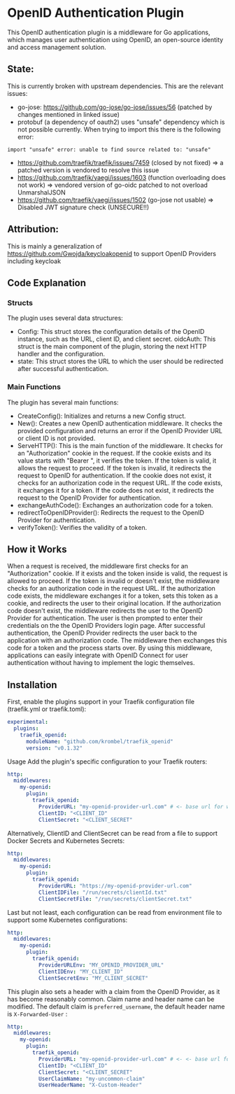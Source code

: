 # OpenID Authentication Plugin

This OpenID authentication plugin is a middleware for Go applications, which manages user authentication using OpenID, an open-source identity and access management solution.

## State:
This is currently broken with upstream dependencies.
This are the relevant issues:
- go-jose: https://github.com/go-jose/go-jose/issues/56 (patched by changes mentioned in linked issue)
- protobuf (a dependency of oauth2) uses "unsafe" dependency which is not possible currently. When trying to import this there is the following error:
```
import "unsafe" error: unable to find source related to: "unsafe"
```
- https://github.com/traefik/traefik/issues/7459 (closed by not fixed) => a patched version is vendored to resolve this issue
- https://github.com/traefik/yaegi/issues/1603 (function overloading does not work) => vendored version of go-oidc patched to not overload UnmarshalJSON
- https://github.com/traefik/yaegi/issues/1502 (go-jose not usable) => Disabled JWT signature check (UNSECURE!!)

## Attribution:

This is mainly a generalization of https://github.com/Gwojda/keycloakopenid to support OpenID Providers including keycloak

## Code Explanation

### Structs

The plugin uses several data structures:

- Config: This struct stores the configuration details of the OpenID instance, such as the URL, client ID, and client secret.
  oidcAuth: This struct is the main component of the plugin, storing the next HTTP handler and the configuration.
- state: This struct stores the URL to which the user should be redirected after successful authentication.

### Main Functions

The plugin has several main functions:

- CreateConfig(): Initializes and returns a new Config struct.
- New(): Creates a new OpenID authentication middleware. It checks the provided configuration and returns an error if the OpenID Provider URL or client ID is not provided.
- ServeHTTP(): This is the main function of the middleware. It checks for an "Authorization" cookie in the request. If the cookie exists and its value starts with "Bearer ", it verifies the token. If the token is valid, it allows the request to proceed. If the token is invalid, it redirects the request to OpenID for authentication. If the cookie does not exist, it checks for an authorization code in the request URL. If the code exists, it exchanges it for a token. If the code does not exist, it redirects the request to the OpenID Provider for authentication.
- exchangeAuthCode(): Exchanges an authorization code for a token.
- redirectToOpenIDProvider(): Redirects the request to the OpenID Provider for authentication.
- verifyToken(): Verifies the validity of a token.

## How it Works

When a request is received, the middleware first checks for an "Authorization" cookie. If it exists and the token inside is valid, the request is allowed to proceed.
If the token is invalid or doesn't exist, the middleware checks for an authorization code in the request URL.
If the authorization code exists, the middleware exchanges it for a token, sets this token as a cookie, and redirects the user to their original location.
If the authorization code doesn't exist, the middleware redirects the user to the OpenID Provider for authentication.
The user is then prompted to enter their credentials on the the OpenID Providers login page. After successful authentication, the OpenID Provider redirects the user back to the application with an authorization code.
The middleware then exchanges this code for a token and the process starts over.
By using this middleware, applications can easily integrate with OpenID Connect for user authentication without having to implement the logic themselves.

## Installation

First, enable the plugins support in your Traefik configuration file (traefik.yml or traefik.toml):

```yaml
experimental:
  plugins:
    traefik_openid:
      moduleName: "github.com/krombel/traefik_openid"
      version: "v0.1.32"
```

Usage
Add the plugin's specific configuration to your Traefik routers:

```yaml
http:
  middlewares:
    my-openid:
      plugin:
        traefik_openid:
          ProviderURL: "my-openid-provider-url.com" # <- base url for well-known lookup - might by my-keycloak.com/realms/world
          ClientID: "<CLIENT_ID"
          ClientSecret: "<CLIENT_SECRET"
```

Alternatively, ClientID and ClientSecret can be read from a file to support Docker Secrets and Kubernetes Secrets:

```yaml
http:
  middlewares:
    my-openid:
      plugin:
        traefik_openid:
          ProviderURL: "https://my-openid-provider-url.com"
          ClientIDFile: "/run/secrets/clientId.txt"
          ClientSecretFile: "/run/secrets/clientSecret.txt"
```

Last but not least, each configuration can be read from environment file to support some Kubernetes configurations:

```yaml
http:
  middlewares:
    my-openid:
      plugin:
        traefik_openid:
          ProviderURLEnv: "MY_OPENID_PROVIDER_URL"
          ClientIDEnv: "MY_CLIENT_ID"
          ClientSecretEnv: "MY_CLIENT_SECRET"
```

This plugin also sets a header with a claim from the OpenID Provider, as it has become reasonably common. Claim name and header name can be modified.
The default claim is <code>preferred_username</code>, the default header name is <code>X-Forwarded-User</code> :

```yaml
http:
  middlewares:
    my-openid:
      plugin:
        traefik_openid:
          ProviderURL: "my-openid-provider-url.com" # <- <- base url for well-known lookup - might by my-keycloak.com/realms/world
          ClientID: "<CLIENT_ID"
          ClientSecret: "<CLIENT_SECRET"
          UserClaimName: "my-uncommon-claim"
          UserHeaderName: "X-Custom-Header"
```
